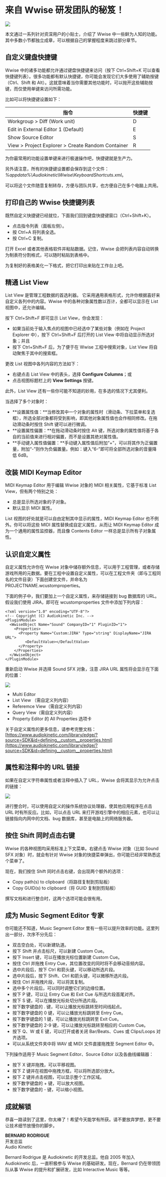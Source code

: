 # 来自 Wwise 研发团队的秘笈！

![](http://info.audiokinetic.com/hubfs/tips%20from%20wwise%20dev%20team.jpg)

本文通过一系列针对资深用户的小贴士，介绍了 Wwise 中一些鲜为人知的功能。其中多数小节都独立成章，可以根据自己的掌握程度来跳过部分章节。

## 自定义键盘快捷键

Wwise 中的诸多功能都允许通过键盘快捷键来访问（按下 Ctrl+Shift+K 可以查看快捷键列表）。很多功能都有默认快捷键，你可能会发现它们大多使用了辅助按键（Ctrl、Shift 和 Alt）。这就意味着当你需要其他功能时，可以抛开这些辅助按键，而仅使用单键来访问所需功能。

比如可以将快捷键设置如下：

|**指令**|**快捷键**|
|---|:---|
|Workgroup > Diff (Work unit)|D|
|Edit in External Editor 1 (Default)|E|
|Show Source Editor|S|
|View > Project Explorer > Create Random Container|R|

为你最常用的功能设置单键来进行极速操作吧，快捷键就是生产力。

另外请注意，所有的快捷键设置都会保存到这个文件：  
*%appdata%\Audiokinetic\Wwise\KeyboardShortcuts.xml*。

可以将这个文件随意复制转存，方便与团队共享，也方便自己在多个电脑上共用。

## 打印自己的 Wwise 快捷键列表

既然自定义快捷键已经就位，下面我们回到键盘快捷键窗口（Ctrl+Shift+K）。

+ 点击指令列表（面板左侧）。
+ 按 Ctrl+A 将列表全选。
+ 按 Ctrl+C 复制。

打开 Excel 或者其他表格软件并粘贴数据。记住，Wwise 会把列表内容自动转换为制表符分割格式，可以随时粘贴到表格中。

为复制好的表格美化一下格式，把它打印出来贴在工作台上吧。

## 精通 List View

List View 是管理工程数据的首选利器。 它采用通用表格形式，允许你根据喜好来自定义各列中的内容。Wwise 中的各种对象属性数以百计，全都可以显示在 List 视图中，还允许编辑。

按下 Ctrl+Shift+F 即可显示 List View，你会发现：

+ 如果当前处于输入焦点的视图中已经选中了某些对象（例如在 Project Explorer 中），按下 Ctrl+Shift+F 后打开的 List View 中将自动显示所选对象；并且
+ 按下 Ctrl+Shift+F 后，为了便于在 Wwise 工程中搜索对象，List View 将自动聚焦于其中的搜索框。

更改 List 视图中各列内容的方法如下：

+ 右键点击 List View 中的表头，选择 **Configure Columns**；或
+ 点击视图标题栏上的 **View Settings** 按键。

此外，List View 还有一些你可能不知道的妙用，在多选的情况下尤其便利。

当选择了多个对象时：

+ **设置属性值：**当修改其中一个对象的属性时（滑动条、下拉菜单和复选框），所选全部对象都将受到影响，即其他对象属性值也会作相同修改。在拖动滑动条时按住 Shift 键可以进行微调。
+ **设置属性偏置：**在拖动滑动条时按住 Alt 键，所选对象的属性值将基于各自的当前值来进行相对偏置，而不是设置其绝对属性值。
+ **手动键入属性值偏置：**手动键入属性值后附加“+”，可以将其作为正偏置量，附加“-”则作为负偏置量。例如：键入“6-”即可将全部所选对象的音量降低 6dB。

## 改装 MIDI Keymap Editor

MIDI Keymap Editor 用于编辑 Wwise 对象的 MIDI 相关属性，它基于标准 List View，但有两个特别之处：

+ 总是显示所选对象的子对象。
+ 默认显示 MIDI 属性。

List 视图的好处就是可以自由定制其中显示的属性，MIDI Keymap Editor 也不例外。你可以将这些 MIDI 属性替换成自定义属性，从而让 MIDI Keymap Editor 成为一个通用的属性监控器，而且像 Contents Editor 一样总是显示所有子对象属性。

## 认识自定义属性

自定义属性允许你在 Wwise 对象中储存额外信息，可以用于工程管理，或者存储游戏所用的元数据。要在工程中设置自定义属性，可以在工程文件夹（即与工程同名的文件目录）下面创建空文件，并命名为 PROJECTNAME.wcustomproperties。

下面的例子中，我们要加上一个自定义属性，来存储链接到 bug 数据库的 URL。 假设我们使用 JIRA，即可在 wcustomproperties 文件中添加下列内容：

    <?xml version="1.0" encoding="UTF-8"?>
    <!-- Copyright (C) Audiokinetic Inc. -->
    <PluginModule>
      <WwiseObject Name="Sound" CompanyID="1" PluginID="1">
        <Properties>
          <Property Name="Custom:JIRA" Type="string" DisplayName="JIRA URL">
             <DefaultValue></DefaultValue>
          </Property>
        </Properties>
      </WwiseObject>
    </PluginModule>

重新启动 Wwise 并选择 Sound SFX 对象，注意 JIRA URL 属性将会显示在下面的位置：

![](http://info.audiokinetic.com/hubfs/tips-from-wwise-dev-team-2.png)

+ Multi Editor
+ List View （需自定义列内容）
+ Referemce View（需自定义列内容）
+ Query View（需自定义列内容）
+ Property Editor 的 All Properties 选项卡

关于自定义属性的更多信息，请参考完整文档：  
[https://www.audiokinetic.com/library/edge/?source=SDK&id=defining__custom__properties.html](https://www.audiokinetic.com/library/edge/?source=SDK&id=defining__custom__properties.html) 

## 属性和注释中的 URL 链接

如果在自定义字符串属性或者注释中插入了 URL，Wwise 会将其显示为允许点击的链接：

![](http://info.audiokinetic.com/hubfs/tips-from-wwise-dev-team-3.png)

进行整合时，可以使用自定义的操作系统协议处理器，使其他应用程序在点击 URL 时有所反应。比如，可以点击 URL 来打开游戏引擎中的相应元素，也可以让链接指向内网中的文档、bug 数据库，甚至是电脑上的网络服务器。  

## 按住 Shift 同时点击右键  

Wwise 的各种视图均采用标准上下文菜单。右键点击 Wwise 对象（比如 Sound SFX 对象）时，就会有针对 Wwise 对象的快捷菜单弹出，你可能已经非常熟悉这个菜单了。

现在，我们按住 Shift 同时点击右键，会出现两个额外的选项：

+ Copy path(s) to clipboard（将路径复制到剪贴板）
+ Copy GUID(s) to clipboard（将 GUID 复制到剪贴板）

撰写文档和进行整合时，这两个选项可能会很有用。

## 成为 Music Segment Editor 专家

你可能还不知道，Music Segment Editor 里有一些可以提升效率的功能。这里列出一部分，次序不分先后：

+ 双击空白处，可以新建轨道。
+ 按下 Shift 并点击标尺，可以新建 Custom Cue。
+ 按下 Insert 键，可以在播放光标位置新建 Custom Cue。
+ 按住 Ctrl 并拖拽 Entry Cue，其位置改变的同时将不会移动音频内容。
+ 选中片段后，按下 Ctrl 和箭头键，可以移动所选片段。
+ 选中片段后，按下 Shift、Ctrl 和箭头键，可以微移所选片段。
+ 按住 Ctrl 并拖拽片段，可以将其复制。
+ 选中多个片段后，可以同时调整它们的边缘位置。
+ 按下 P 键，可以让 Entry Cue 和 Exit Cue 与所选片段首尾对齐。
+ 按下 S 键，可以在播放光标处切分所选片段。
+ 按下数字键盘的 . 键，可以让播放光标跳转至时间线起点。
+ 按下数字键盘的 0 键，可以让播放光标跳转至 Entry Cue。
+ 按下数字键盘的 1 键，可以让播放光标跳转至 Exit Cue。
+ 按下数字键盘的 2-9 键，可以让播放光标跳转至相应的 Custom Cue。
+ 按下 Q、W 或 E 键，可以打开或者关闭 Bar/Beats、Cues 或 Clips/Loops 对齐选项。
+ 可以从系统文件夹中将 WAV 或 MIDI 文件直接拖拽至 Segment Editor 中。

下列操作适用于 Music Segment Editor、Source Editor 以及各曲线编辑器：

+ 按下 X 键并拖拽，可以平移视图。
+ 按下 Z 键并在视图中拖拽方框，可以将所选部分放大。
+ 按下 Z 键并点击视图，可以显示整个工作区域。
+ 按下数字键盘的 + 键，可以放大视图。
+ 按下数字键盘的 - 键，可以缩小视图。

## 成就解锁

恭喜一路读到了这里，你太棒了！希望今天能学有所获。请不要放弃梦想，更不要让技术细节放慢你的脚步。

**BERNARD RODRIGUE**    
开发总监    
Audio Kinetic

Bernard Rodrigue 是 Audiokinetic 的开发总监。他自 2005 年加入 Audiokinetic 后，一直积极参与 Wwise 的基础研发。现在，Bernard 仍在带领团队从事 Wwise 的提升和扩展研发，比如 Interactive Music 等等。
